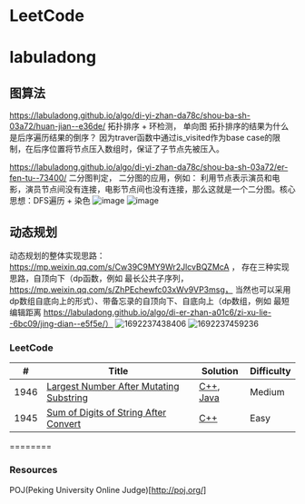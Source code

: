 LeetCode
========

# labuladong
## 图算法
https://labuladong.github.io/algo/di-yi-zhan-da78c/shou-ba-sh-03a72/huan-jian--e36de/  拓扑排序 + 环检测， 单向图 拓扑排序的结果为什么是后序遍历结果的倒序？ 因为traver函数中通过is_visited作为base case的限制，在后序位置将节点压入数组时，保证了子节点先被压入。

https://labuladong.github.io/algo/di-yi-zhan-da78c/shou-ba-sh-03a72/er-fen-tu--73400/  二分图判定， 二分图的应用，例如： 利用节点表示演员和电影，演员节点间没有连接，电影节点间也没有连接，那么这就是一个二分图。核心思想：DFS遍历 + 染色
![image](https://github.com/wangpengabc/leetcode/assets/22144608/78d6a378-29e2-4661-bff0-633d42d3bbca)
![image](https://github.com/wangpengabc/leetcode/assets/22144608/699d720f-4b35-4af2-b61d-f333eb2beed8)


## 动态规划
动态规划的整体实现思路： https://mp.weixin.qq.com/s/Cw39C9MY9Wr2JlcvBQZMcA ，  存在三种实现思路，自顶向下（dp函数，例如 最长公共子序列，https://mp.weixin.qq.com/s/ZhPEchewfc03xWv9VP3msg， 当然也可以采用dp数组自底向上的形式）、带备忘录的自顶向下、自底向上（dp数组，例如 最短编辑距离 https://labuladong.github.io/algo/di-er-zhan-a01c6/zi-xu-lie--6bc09/jing-dian--e5f5e/）
![1692237438406](https://github.com/wangpengabc/leetcode/assets/22144608/c6a5cc2f-cfbf-4baf-9d35-99eae3736973)
![1692237459236](https://github.com/wangpengabc/leetcode/assets/22144608/a0f1b980-ca30-45f7-97ff-38f4d8bf0b53)



### LeetCode


| # | Title | Solution | Difficulty |
|---| ----- | -------- | ---------- |
|1946|[Largest Number After Mutating Substring](https://leetcode.com/problems/largest-number-after-mutating-substring/) | [C++](./algorithms/cpp/largestNumberAfterMutatingSubstring/LargestNumberAfterMutatingSubstring.cpp), [Java](./algorithms/java/src/LargestNumberAfterMutatingSubtring/largestNumberAfterMutatingSubstring.java)|Medium|
|1945|[Sum of Digits of String After Convert](https://leetcode.com/problems/sum-of-digits-of-string-after-convert/) | [C++](./algorithms/cpp/leetcode/sumOfDigitsOfStringAfterConvert/SumOfDigitsOfStringAfterConvert.cpp)|Easy|

========
### Resources
POJ(Peking University Online Judge)[http://poj.org/]
